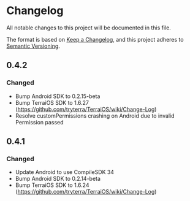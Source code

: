 # Changelog

All notable changes to this project will be documented in this file.

The format is based on [Keep a Changelog](https://keepachangelog.com/en/1.0.0/),
and this project adheres to [Semantic Versioning](https://semver.org/spec/v2.0.0.html).


## 0.4.2

### Changed
- Bump Android SDK to 0.2.15-beta
- Bump TerraiOS SDK to 1.6.27 (https://github.com/tryterra/TerraiOS/wiki/Change-Log)
- Resolve customPermissions crashing on Android due to invalid Permission passed

## 0.4.1

### Changed
- Update Android to use CompileSDK 34
- Bump Android SDK to 0.2.14-beta
- Bump TerraiOS SDK to 1.6.24 (https://github.com/tryterra/TerraiOS/wiki/Change-Log)
